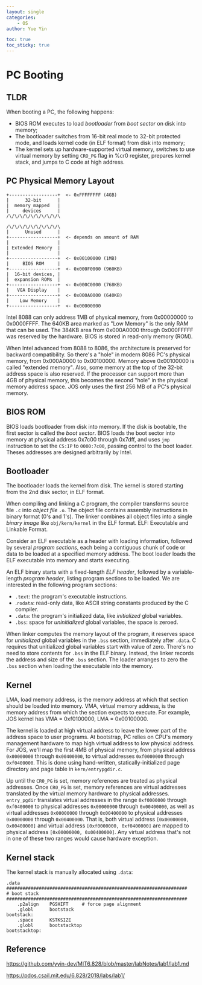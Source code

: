 ```yaml
---
layout: single
categories: 
    - OS
author: Yue Yin

toc: true
toc_sticky: true
---
```


# PC Booting



## TLDR

When booting a PC, the following happens:

- BIOS ROM executes to load *bootloader* from *boot sector* on disk into memory;
- The bootloader switches from 16-bit real mode to 32-bit protected mode, and loads kernel code (in ELF format) from disk into memory;
- The kernel sets up hardware-supported virtual memory, switches to use virtual memory by setting `CRO_PG` flag in %cr0 register, prepares kernel stack, and jumps to C code at high address. 



## PC Physical Memory Layout

```
+------------------+  <- 0xFFFFFFFF (4GB)
|      32-bit      |
|  memory mapped   |
|     devices      |
/\/\/\/\/\/\/\/\/\/\

/\/\/\/\/\/\/\/\/\/\
|      Unused      |
+------------------+  <- depends on amount of RAM
|                  |
| Extended Memory  |
|                  |
+------------------+  <- 0x00100000 (1MB)
|     BIOS ROM     |
+------------------+  <- 0x000F0000 (960KB)
|  16-bit devices, |
|  expansion ROMs  |
+------------------+  <- 0x000C0000 (768KB)
|   VGA Display    |
+------------------+  <- 0x000A0000 (640KB)
|    Low Memory    |
+------------------+  <- 0x00000000
```

Intel 8088 can only address 1MB of physical memory, from 0x00000000 to 0x0000FFFF. The 640KB area marked as "Low Memory" is the only RAM that can be used. The 384KB area from 0x000A0000 through 0x000FFFFF was reserved by the hardware. BIOS is stored in read-only memory (ROM).

When Intel advanced from 8088 to 8086, the architecture is preserved for backward compatibility. So there's a "hole" in modern 8086 PC's physical memory, from 0x000A0000 to 0x00100000. Memory above 0x00100000 is called "extended memory". Also, some memory at the top of the 32-bit address space is also reserved. If the processor can support more than 4GB of physical memory, this becomes the second "hole" in the physical memory address space. JOS only uses the first 256 MB of a PC's physical memory.



## BIOS ROM

BIOS loads bootloader from disk into memory. If the disk is bootable, the first sector is called the *boot sector*. BIOS loads the boot sector into memory at physical address 0x7c00 through 0x7dff, and uses `jmp` instruction to set the `CS:IP` to `0000:7c00`, passing control to the boot loader. Theses addresses are designed arbitrarily by Intel.



## Bootloader

The bootloader loads the kernel from disk. The kernel is stored starting from the 2nd disk sector, in ELF format.

When compiling and linking a C program, the compiler transforms source file `.c` into *object file* `.o`. The object file contains assembly instructions in binary format (0's and 1's). The linker combines all object files into a single *binary image* like `obj/kern/kernel` in the ELF format. ELF: Executable and Linkable Format.

Consider an ELF executable as a header with loading information, followed by several *program sections*, each being a contiguous chunk of code or data to be loaded at a specified memory address. The boot loader loads the ELF executable into memory and starts executing.

An ELF binary starts with a fixed-length *ELF header*, followed by a variable-length *program header*, listing program sections to be loaded. We are interested in the following program sections:

- `.text`: the program's executable instructions.
- .`rodata`: read-only data, like ASCII string constants produced by the C compiler.
- `.data`: the program's initialized data, like *initialized* global variables.
- `.bss`: space for *uninitialized* global variables, the space is zeroed.

When linker computes the memory layout of the program, it reserves space for *unitialized* global variables in the `.bss` section, immediately after `.data`. C requires that unitialized global variables start with value of zero. There's no need to store contents for `.bss` in the ELF binary. Instead, the linker records the address and size of the `.bss` section. The loader arranges to zero the `.bss` section when loading the executable into the memory.



## Kernel

LMA, load memory address, is the memory address at which that section should be loaded into memory. VMA, virtual memory address, is the memory address from which the section expects to execute. For example, JOS kernel has VMA = 0xf0100000, LMA = 0x00100000. 

The kernel is loaded at high virtual address to leave the lower part of the address space to user programs. At bootstrap, PC relies on CPU's memory management hardware to map high virtual address to low physical address. For JOS, we'll map the first 4MB of physical memory, from physical address `0x00000000` through `0x00400000`, to virtual addresses `0xf0000000` through `0xf0400000`. This is done using hand-written, statically-initialized page directory and page table in `kern/entrypgdir.c`.

Up until the `CR0_PG` is set, memory references are treated as physical addresses. Once `CR0_PG` is set, memory references are virtual addresses translated by the virtual memory hardware to physical addresses. `entry_pgdir` translates virtual addresses in the range `0xf0000000` through `0xf0400000` to physical addresses `0x00000000` through `0x00400000`, as well as virtual addresses `0x00000000` through `0x00400000` to physical addresses `0x00000000` through `0x00400000`. That is, both virtual address `[0x00000000, 0x00400000]` and virtual address `[0xf0000000, 0xf0400000]` are mapped to physical address `[0x00000000, 0x00400000]`. Any virtual address that's not in one of these two ranges would cause hardware exception.



## Kernel stack

The kernel stack is manually allocated using `.data`:

```
.data
###################################################################
# boot stack
###################################################################
	.p2align	PGSHIFT		# force page alignment
	.globl		bootstack
bootstack:
	.space		KSTKSIZE
	.globl		bootstacktop   
bootstacktop:
```



## Reference

https://github.com/yyin-dev/MIT6.828/blob/master/labNotes/lab1/lab1.md

https://pdos.csail.mit.edu/6.828/2018/labs/lab1/